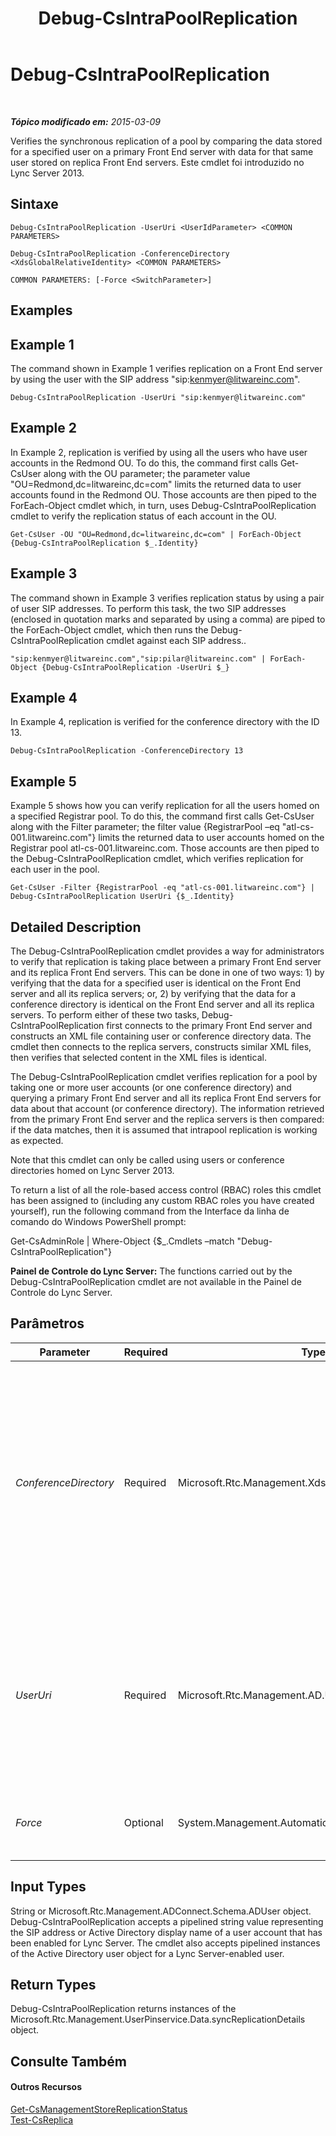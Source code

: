 ﻿---
title: Debug-CsIntraPoolReplication
TOCTitle: Debug-CsIntraPoolReplication
ms:assetid: 9882f703-07c7-46fe-b525-7efd1326503c
ms:mtpsurl: https://technet.microsoft.com/pt-br/library/JJ205103(v=OCS.15)
ms:contentKeyID: 49307550
ms.date: 05/19/2016
mtps_version: v=OCS.15
ms.translationtype: HT
---

# Debug-CsIntraPoolReplication

 

_**Tópico modificado em:** 2015-03-09_

Verifies the synchronous replication of a pool by comparing the data stored for a specified user on a primary Front End server with data for that same user stored on replica Front End servers. Este cmdlet foi introduzido no Lync Server 2013.

## Sintaxe

    Debug-CsIntraPoolReplication -UserUri <UserIdParameter> <COMMON PARAMETERS>

    Debug-CsIntraPoolReplication -ConferenceDirectory <XdsGlobalRelativeIdentity> <COMMON PARAMETERS>

    COMMON PARAMETERS: [-Force <SwitchParameter>]

## Examples

## Example 1

The command shown in Example 1 verifies replication on a Front End server by using the user with the SIP address "sip:kenmyer@litwareinc.com".

    Debug-CsIntraPoolReplication -UserUri "sip:kenmyer@litwareinc.com"

## Example 2

In Example 2, replication is verified by using all the users who have user accounts in the Redmond OU. To do this, the command first calls Get-CsUser along with the OU parameter; the parameter value "OU=Redmond,dc=litwareinc,dc=com" limits the returned data to user accounts found in the Redmond OU. Those accounts are then piped to the ForEach-Object cmdlet which, in turn, uses Debug-CsIntraPoolReplication cmdlet to verify the replication status of each account in the OU.

    Get-CsUser -OU "OU=Redmond,dc=litwareinc,dc=com" | ForEach-Object {Debug-CsIntraPoolReplication $_.Identity}

## Example 3

The command shown in Example 3 verifies replication status by using a pair of user SIP addresses. To perform this task, the two SIP addresses (enclosed in quotation marks and separated by using a comma) are piped to the ForEach-Object cmdlet, which then runs the Debug-CsIntraPoolReplication cmdlet against each SIP address..

    "sip:kenmyer@litwareinc.com","sip:pilar@litwareinc.com" | ForEach-Object {Debug-CsIntraPoolReplication -UserUri $_}

## Example 4

In Example 4, replication is verified for the conference directory with the ID 13.

    Debug-CsIntraPoolReplication -ConferenceDirectory 13

## Example 5

Example 5 shows how you can verify replication for all the users homed on a specified Registrar pool. To do this, the command first calls Get-CsUser along with the Filter parameter; the filter value {RegistrarPool –eq "atl-cs-001.litwareinc.com"} limits the returned data to user accounts homed on the Registrar pool atl-cs-001.litwareinc.com. Those accounts are then piped to the Debug-CsIntraPoolReplication cmdlet, which verifies replication for each user in the pool.

    Get-CsUser -Filter {RegistrarPool -eq "atl-cs-001.litwareinc.com"} | Debug-CsIntraPoolReplication UserUri {$_.Identity}

## Detailed Description

The Debug-CsIntraPoolReplication cmdlet provides a way for administrators to verify that replication is taking place between a primary Front End server and its replica Front End servers. This can be done in one of two ways: 1) by verifying that the data for a specified user is identical on the Front End server and all its replica servers; or, 2) by verifying that the data for a conference directory is identical on the Front End server and all its replica servers. To perform either of these two tasks, Debug-CsIntraPoolReplication first connects to the primary Front End server and constructs an XML file containing user or conference directory data. The cmdlet then connects to the replica servers, constructs similar XML files, then verifies that selected content in the XML files is identical.

The Debug-CsIntraPoolReplication cmdlet verifies replication for a pool by taking one or more user accounts (or one conference directory) and querying a primary Front End server and all its replica Front End servers for data about that account (or conference directory). The information retrieved from the primary Front End server and the replica servers is then compared: if the data matches, then it is assumed that intrapool replication is working as expected.

Note that this cmdlet can only be called using users or conference directories homed on Lync Server 2013.

To return a list of all the role-based access control (RBAC) roles this cmdlet has been assigned to (including any custom RBAC roles you have created yourself), run the following command from the Interface da linha de comando do Windows PowerShell prompt:

Get-CsAdminRole | Where-Object {$\_.Cmdlets –match "Debug-CsIntraPoolReplication"}

**Painel de Controle do Lync Server:** The functions carried out by the Debug-CsIntraPoolReplication cmdlet are not available in the Painel de Controle do Lync Server.

## Parâmetros


<table>
<colgroup>
<col style="width: 25%" />
<col style="width: 25%" />
<col style="width: 25%" />
<col style="width: 25%" />
</colgroup>
<thead>
<tr class="header">
<th>Parameter</th>
<th>Required</th>
<th>Type</th>
<th>Description</th>
</tr>
</thead>
<tbody>
<tr class="odd">
<td><p><em>ConferenceDirectory</em></p></td>
<td><p>Required</p></td>
<td><p>Microsoft.Rtc.Management.Xds.XdsGlobalRelativeIdentity</p></td>
<td><p>Enables you to verify the replication of a conference directory. Conference directories should be specified using the directory Identity; conference directory Identities can be retrieved by using this command:</p>
<p>Get-CsConferenceDirectory | Select-Object Identity, ServiceId</p>
<p>You cannot use the ConferenceDirectory parameter and the UserUri parameter in the same command.</p></td>
</tr>
<tr class="even">
<td><p><em>UserUri</em></p></td>
<td><p>Required</p></td>
<td><p>Microsoft.Rtc.Management.AD.UserIdParameter</p></td>
<td><p>SIP address of the user account employed in testing intra-pool replication. For example:</p>
<p>-UserUri &quot;sip:kenmyer@litwareinc.com&quot;</p>
<p>You cannot use the ConferenceDirectory parameter and the UserUri parameter in the same command.</p></td>
</tr>
<tr class="odd">
<td><p><em>Force</em></p></td>
<td><p>Optional</p></td>
<td><p>System.Management.Automation.SwitchParameter</p></td>
<td><p>Suppresses the display of any non-fatal error message that might occur when running the command.</p></td>
</tr>
</tbody>
</table>


## Input Types

String or Microsoft.Rtc.Management.ADConnect.Schema.ADUser object. Debug-CsIntraPoolReplication accepts a pipelined string value representing the SIP address or Active Directory display name of a user account that has been enabled for Lync Server. The cmdlet also accepts pipelined instances of the Active Directory user object for a Lync Server-enabled user.

## Return Types

Debug-CsIntraPoolReplication returns instances of the Microsoft.Rtc.Management.UserPinservice.Data.syncReplicationDetails object.

## Consulte Também

#### Outros Recursos

[Get-CsManagementStoreReplicationStatus](get-csmanagementstorereplicationstatus.md)  
[Test-CsReplica](test-csreplica.md)

